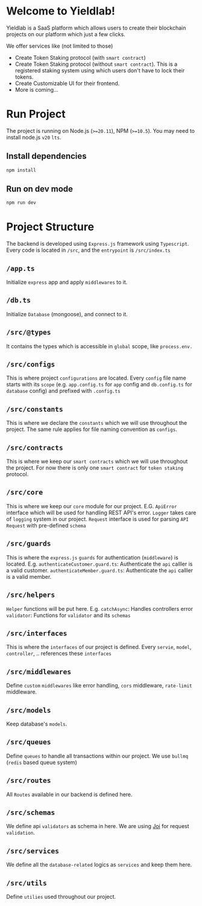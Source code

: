 # Welcome to Yieldlab!

Yieldlab is a SaaS platform which allows users to create their blockchain projects on our platform which just a few clicks.

We offer services like (not limited to those)

* Create Token Staking protocol (with `smart contract`)
* Create Token Staking protocol (without `smart contract`). This is a registered staking system using which users don't have to lock their tokens.
* Create Customizable UI for their frontend.
* More is coming...

# Run Project

The project is running on Node.js (`>=20.11`), NPM (`>=10.5`).
You may need to install node.js `v20` `lts`.

## Install dependencies
```bash
npm install
```

## Run on dev mode
```bash
npm run dev
```


# Project Structure

The backend is developed using `Express.js` framework using `Typescript`.
Every code is located in `/src`, and the `entrypoint` is `/src/index.ts`

## `/app.ts`
Initialize `express` app and apply `middlewares` to it.

## `/db.ts`
Initialize `Database` (mongoose), and connect to it.

## `/src/@types`
It contains the types which is accessible in `global` scope, like `process.env.`

## `/src/configs`
This is where project `configurations` are located.
Every `config` file name starts with its `scope` (e.g. `app.config.ts` for `app` config and `db.config.ts` for `database` config) and prefixed with `.config.ts`

## `/src/constants`
This is where we declare the `constants` which we will use throughout the project.
The same rule applies for file naming convention as `configs`.

## `/src/contracts`
This is where we keep our `smart contracts` which we will use throughout the project.
For now there is only one `smart contract` for `token staking` protocol.

## `/src/core`
This is where we keep our `core` module for our project.
E.G. `ApiError` interface which will be used for handling REST API's error.
`Logger` takes care of `logging` system in our project.
`Request` interface is used for parsing `API Request` with pre-defined `schema`

## `/src/guards`
This is where the `express.js` `guards` for authentication (`middleware`) is located.
E.g.
`authenticateCustomer.guard.ts`: Authenticate the `api` calller is a valid customer.
`authenticateMember.guard.ts`: Authenticate the `api` calller is a valid member.

## `/src/helpers`
`Helper` functions will be put here.
E.g.
`catchAsync`: Handles controllers error
`validator`: Functions for `validator` and its `schemas`

## `/src/interfaces`
This is where the `interfaces` of our project is defined.
Every `servie`, `model`, `controller`, .. references these `interfaces`


## `/src/middlewares`
Define `custom` `middlewares` like error handling, `cors` middleware, `rate-limit` middleware.

## `/src/models`
Keep database's `models`.

## `/src/queues`
Define `queues` to handle all transactions within our project.
We use `bullmq` (`redis` based queue system)

## `/src/routes`
All `Routes` available in our backend is defined here.

## `/src/schemas`
We define api `validators` as schema in here.
We are using [Joi](https://joi.dev/api/) for request `validation`.

## `/src/services`
We define all the `database-related` logics as `services` and keep them here.

## `/src/utils`
Define `utilies` used throughout our project.